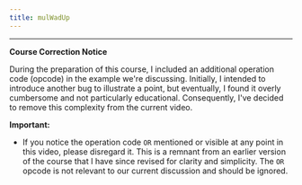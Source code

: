 ```yaml
---
title: mulWadUp
---
```


---

**Course Correction Notice**

During the preparation of this course, I included an additional operation code (opcode) in the example we're discussing. Initially, I intended to introduce another bug to illustrate a point, but eventually, I found it overly cumbersome and not particularly educational. Consequently, I've decided to remove this complexity from the current video.

**Important:**
- If you notice the operation code `OR` mentioned or visible at any point in this video, please disregard it. This is a remnant from an earlier version of the course that I have since revised for clarity and simplicity. The `OR` opcode is not relevant to our current discussion and should be ignored.